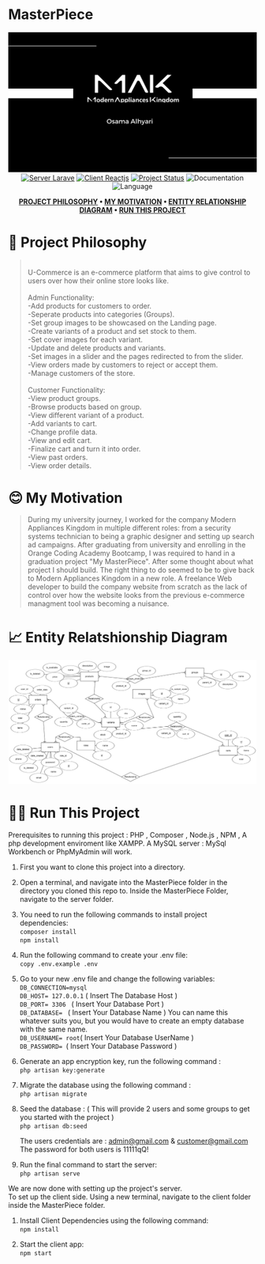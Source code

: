 # MasterPiece

<div align="center">

![Project Logo](./images/logo.png)
[![Server Larave](https://img.shields.io/badge/Server-Laravel-1f425f.svg)](https://laravel.com/)
[![Client Reactjs](https://img.shields.io/badge/Client-Reactjs-11cc33.svg)](https://react.dev/)
[![Project Status](https://img.shields.io/badge/Project%20Status-In%20Development-794c3c.svg)](https://github.com/osama-alhyari/MasterPiece/commits/main/)
![Documentation](https://img.shields.io/badge/Documentation-In%20Progress-11ccd3.svg)
![Language](https://img.shields.io/badge/Languages%20Supported-English-9e45d1.svg)

</div>

<div align="center">

**[PROJECT PHILOSOPHY](https://github.com/osama-alhyari/MasterPiece?tab=readme-ov-file#-project-philosophy) • 
[MY MOTIVATION](https://github.com/osama-alhyari/MasterPiece?tab=readme-ov-file#-my-motivation) • 
[ENTITY RELATIONSHIP DIAGRAM](https://github.com/osama-alhyari/MasterPiece?tab=readme-ov-file#-entity-relatshionship-diagram) • 
[RUN THIS PROJECT](https://github.com/osama-alhyari/MasterPiece?tab=readme-ov-file#%EF%B8%8F-run-this-project)**

</div>

# 🧐 Project Philosophy

><br>
> U-Commerce is an e-commerce platform that aims to give control to users over how their online store looks like.<br>
><br>
>Admin Functionality: <br>
>-Add products for customers to order.<br>
>-Seperate products into categories (Groups).<br>
>-Set group images to be showcased on the Landing page.<br>
>-Create variants of a product and set stock to them.<br>
>-Set cover images for each variant.<br>
>-Update and delete products and variants.<br>
>-Set images in a slider and the pages redirected to from the slider.<br>
>-View orders made by customers to reject or accept them.<br>
>-Manage customers of the store.<br>
> <br>
>Customer Functionality:<br>
>-View product groups.<br>
>-Browse products based on group.<br>
>-View different variant of a product.<br>
>-Add variants to cart.<br>
>-Change profile data.<br>
>-View and edit cart.<br>
>-Finalize cart and turn it into order.<br>
>-View past orders.<br>
>-View order details.<br>

# 😊 My Motivation


>During my university journey, I worked for the company Modern Appliances Kingdom in multiple different roles: from a security systems technician to being a graphic designer and setting up search ad campaigns. After graduating from university and enrolling in the Orange Coding Academy Bootcamp, I was required to hand in a graduation project "My MasterPiece". After some thought about what project I should build. The right thing to do seemed to be to give back to Modern Appliances Kingdom in a new role. A freelance Web developer to build the company website from scratch as the lack of control over how the website looks from the previous e-commerce managment tool was becoming a nuisance.


# 📈 Entity Relatshionship Diagram
![ER Diagram](./images/Erd.png)

# 🏃‍♂️ Run This Project
Prerequisites to running this project : PHP , Composer , Node.js , NPM , A php development enviroment like XAMPP. A MySQL server : MySql Workbench or PhpMyAdmin will work.

1) First you want to clone this project into a directory.

2) Open a terminal, and navigate into the MasterPiece folder in the directory you cloned this repo to. Inside the MasterPiece Folder, navigate to the server folder.

3) You need to run the following commands to install project dependencies:     
   `composer install`    
   `npm install `    
   
4) Run the following command to create your .env file:      
   `copy .env.example .env`
   
5) Go to your new .env file and change the following variables:     
   `DB_CONNECTION=mysql`    
   `DB_HOST= 127.0.0.1` ( Insert The Database Host )     
   `DB_PORT= 3306 ` ( Insert Your Database Port )      
   `DB_DATABASE= ` ( Insert Your Database Name ) You can name this whatever suits you, but you would have to create an empty database with the same name.     
   `DB_USERNAME= root`( Insert Your Database UserName )     
   `DB_PASSWORD= `( Insert Your Database Password )     

7) Generate an app encryption key, run the following command :      
   `php artisan key:generate`

8) Migrate the database using the following command :      
   `php artisan migrate`

9) Seed the database : ( This will provide 2 users and some groups to get you started with the project )       
   `php artisan db:seed`

   The users credentials are : admin@gmail.com & customer@gmail.com       
   The password for both users is 11111qQ!

10) Run the final command to start the server:        
   `php artisan serve`
   
We are now done with setting up the project's server.        
To set up the client side. Using a new terminal, navigate to the client folder inside the MasterPiece folder.

1) Install Client Dependencies using the following command:       
   `npm install`

2) Start the client app:       
    `npm start`
   

